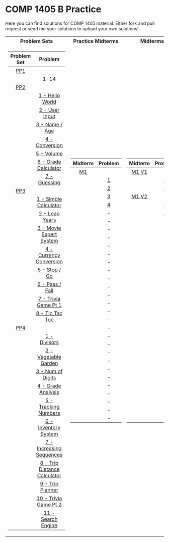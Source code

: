 # COMP 1405 B Practice

Here you can find solutions for COMP 1405 material. Either fork and pull request or send me your solutions to upload your own solutions!

<table>
<tr><th>Problem Sets</th><th>Practice Midterms</th><th>Midterms</th></tr>
<tr><td>

| Problem Set |                                Problem                                 |
| :---------: | :--------------------------------------------------------------------: |
|    [PP1]    |                                                                        |
|             |                                  1-14                                  |
|    [PP2]    |                                                                        |
|             |              [1 - Hello World](./psets/02/01-hello-world)              |
|             |               [2 - User Input](./psets/02/02-user-input)               |
|             |                [3 - Name / Age](./psets/02/03-name-age)                |
|             |               [4 - Conversion](./psets/02/04-conversion)               |
|             |                   [5 - Volume](./psets/02/05-volume)                   |
|             |         [6 - Grade Calculator](./psets/02/06-grade-calculator)         |
|             |                 [7 - Guessing](./psets/02/07-guessing)                 |
|    [PP3]    |                                                                        |
|             |        [1 - Simple Calculator](./psets/03/01-simple-calculator)        |
|             |               [2 - Leap Years](./psets/03/02-leap-years)               |
|             |         [3 - Movie Expert System](./psets/03/03-movie-expert)          |
|             |      [4 - Currency Conversion](./psets/03/04-currency-conversion)      |
|             |                 [5 - Stop / Go](./psets/03/05-stop-go)                 |
|             |               [6 - Pass / Fail](./psets/03/06-pass-fail)               |
|             |         [7 - Trivia Game Pt 1](./psets/03/07-trivia-game-pt1)          |
|             |              [8 - Tic Tac Toe](./psets/03/08-tic-tac-toe)              |
|    [PP4]    |                                                                        |
|             |                 [1 - Divisors](./psets/04/01-divisors)                 |
|             |         [2 - Vegetable Garden](./psets/04/02-vegetable-garden)         |
|             |            [3 - Num of Digits](./psets/04/03-num-of-digits)            |
|             |           [4 - Grade Analysis](./psets/04/04-grade-analysis)           |
|             |         [5 - Tracking Numbers](./psets/04/05-tracking-numbers)         |
|             |         [6 - Inventory System](./psets/04/06-inventory-system)         |
|             |     [7 - Increasing Sequences](./psets/04/07-increasing-sequences)     |
|             | [8 - Trip Distance Calculator](./psets/04/08-trip-distance-calculator) |
|             |             [9 - Trip Planner](./psets/04/09-trip-planner)             |
|             |         [10 - Trivia Game Pt 2](./psets/04/10-trivia-game-pt2)         |
|             |           [11 - Search Engine](./psets/04/11-search-engine)            |

[pp1]: ./psets/01/PP1.pdf
[pp2]: ./psets/02/PP2.pdf
[pp3]: ./psets/03/PP3.pdf
[pp4]: ./psets/04/PP4.pdf
[here]: ./howto.md

</td><td>

| Midterm |                Problem                 |
| :-----: | :------------------------------------: |
|  [M1]   |                                        |
|         | [1](./midterm-practice/01/problem-01/) |
|         | [2](./midterm-practice/01/problem-02/) |
|         | [3](./midterm-practice/01/problem-03/) |
|         | [4](./midterm-practice/01/problem-04/) |
|         |                   -                    |
|         |                   -                    |
|         |                   -                    |
|         |                   -                    |
|         |                   -                    |
|         |                   -                    |
|         |                   -                    |
|         |                   -                    |
|         |                   -                    |
|         |                   -                    |
|         |                   -                    |
|         |                   -                    |
|         |                   -                    |
|         |                   -                    |
|         |                   -                    |
|         |                   -                    |
|         |                   -                    |
|         |                   -                    |
|         |                   -                    |
|         |                   -                    |
|         |                   -                    |
|         |                   -                    |
|         |                   -                    |
|         |                   -                    |
|         |                   -                    |
|         |                   -                    |

[m1]: ./midterm-practice/01/pm1.pdf

</td><td>

| Midterm |        Problem         |
| :-----: | :--------------------: |
| [M1 V1] |                        |
|         | [3](./midterms/V1/03/) |
|         | [4](./midterms/V1/04/) |
| [M1 V2] |                        |
|         | [3](./midterms/V2/03/) |
|         | [4](./midterms/V2/04/) |
|         |           -            |
|         |           -            |
|         |           -            |
|         |           -            |
|         |           -            |
|         |           -            |
|         |           -            |
|         |           -            |
|         |           -            |
|         |           -            |
|         |           -            |
|         |           -            |
|         |           -            |
|         |           -            |
|         |           -            |
|         |           -            |
|         |           -            |
|         |           -            |
|         |           -            |
|         |           -            |
|         |           -            |
|         |           -            |
|         |           -            |
|         |           -            |
|         |           -            |

[m1 v1]: ./midterm-practice/
[m1 v2]: ./midterm-practice/

</td></tr> </table>

